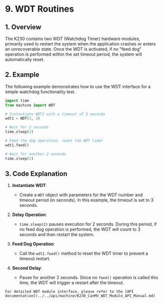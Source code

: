 # 9. WDT Routines

## 1. Overview

The K230 contains two WDT (Watchdog Timer) hardware modules, primarily used to restart the system when the application crashes or enters an unrecoverable state. Once the WDT is activated, if no "feed dog" operation is performed within the set timeout period, the system will automatically reset.

## 2. Example

The following example demonstrates how to use the WDT interface for a simple watchdog functionality test.

```python
import time
from machine import WDT

# Instantiate WDT1 with a timeout of 3 seconds
wdt1 = WDT(1, 3)

# Wait for 2 seconds
time.sleep(2)

# Feed the dog operation, reset the WDT timer
wdt1.feed()

# Wait for another 2 seconds
time.sleep(2)
```

## 3. Code Explanation

1. **Instantiate WDT**:
   - Create a `WDT` object with parameters for the WDT number and timeout period (in seconds). In this example, the timeout is set to 3 seconds.

1. **Delay Operation**:
   - `time.sleep(2)` pauses execution for 2 seconds. During this period, if no feed dog operation is performed, the WDT will count to 3 seconds and then restart the system.

1. **Feed Dog Operation**:
   - Call the `wdt1.feed()` method to reset the WDT timer to prevent a timeout restart.

1. **Second Delay**:
   - Pause for another 2 seconds. Since no `feed()` operation is called this time, the WDT will trigger a restart after the timeout.

```{admonition} Tip
For detailed WDT module interface, please refer to the [API documentation](../../api/machine/K230_CanMV_WDT_Module_API_Manual.md)
```
